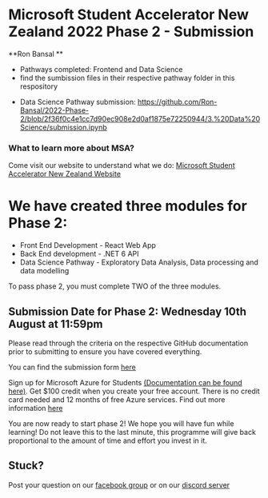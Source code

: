 # Microsoft Student Accelerator New Zealand 2022 Phase 2 - Submission
**Ron Bansal **
* Pathways completed: Frontend and Data Science 
* find the sumbission files in their respective pathway folder in this respository
- Data Science Pathway submission: https://github.com/Ron-Bansal/2022-Phase-2/blob/2f36f0c4e1cc7d90ec908e2d0af1875e72250944/3.%20Data%20Science/submission.ipynb

### What to learn more about MSA?
Come visit our website to understand what we do: [Microsoft Student Accelerator New Zealand Website](http://aka.ms/nzmsawebsite)

# We have created three modules for Phase 2:
* Front End Development - React Web App
* Back End development - .NET 6 API
* Data Science Pathway - Exploratory Data Analysis, Data processing and data modelling

To pass phase 2, you must complete TWO of the three modules.

## Submission Date for Phase 2: Wednesday 10th August at 11:59pm
Please read through the criteria on the respective GitHub documentation prior to submitting to ensure you have covered everything. 
 
You can find the submission form [here](https://forms.office.com/r/aAfEYN0P5x)

Sign up for Microsoft Azure for Students [(Documentation can be found here)](https://github.com/NZMSA/2019-Phase-1/tree/master/Azure%20For%20Students). Get $100 credit when you create your free account. There is no credit card needed and 12 months of free Azure services. Find out more information [here](https://azure.microsoft.com/en-us/free/students/)

You are now ready to start phase 2! We hope you will have fun while learning! Do not leave this to the last minute, this programme will give back proportional to the amount of time and effort you invest in it. 

## Stuck? 
Post your question on our [facebook group](https://aka.ms/nzmsa) or on our [discord server](https://discord.gg/c4Y5SAZ)
